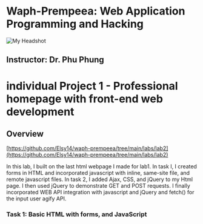 # Waph-Prempeea: Web Application Programming and Hacking
![My Headshot](../../images/headshot.jpg)

## Instructor: Dr. Phu Phung

# individual Project 1 - Professional homepage with front-end web development

## Overview

[https://github.com/Elsy14/waph-prempeea/tree/main/labs/lab2](https://github.com/Elsy14/waph-prempeea/tree/main/labs/lab2)

In this lab, I built on the last html webpage I made for lab1. In task I, I created forms in HTML and incorporated javascript with inline, same-site file, and remote javascript files.
In task 2, I added Ajax, CSS, and jQuery to my Html page. I then used jQuery to demonstrate GET and POST requests. I finally incorporated WEB API integration with javascript and jQuery and fetch() for the input user agify API.

### Task 1: Basic HTML with forms, and JavaScript 
